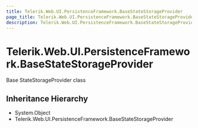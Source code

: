```yaml
---
title: Telerik.Web.UI.PersistenceFramework.BaseStateStorageProvider
page_title: Telerik.Web.UI.PersistenceFramework.BaseStateStorageProvider
description: Telerik.Web.UI.PersistenceFramework.BaseStateStorageProvider
---
```


# Telerik.Web.UI.PersistenceFramework.BaseStateStorageProvider

Base StateStorageProvider class

## Inheritance Hierarchy

* System.Object
* Telerik.Web.UI.PersistenceFramework.BaseStateStorageProvider


